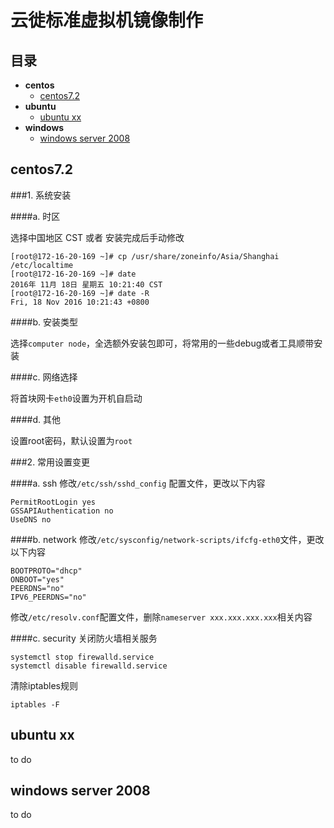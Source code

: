 # 云徙标准虚拟机镜像制作

## 目录
* **centos**
	* [centos7.2](#centos-7.2)
* **ubuntu**
	* [ubuntu xx](#ubuntu-xx)
* **windows**
	* [windows server 2008](#win-server-2008)



## <span id="centos-7.2">centos7.2</span>

###1. 系统安装

####a. 时区
	
选择中国地区 CST 或者 安装完成后手动修改
	
```	
[root@172-16-20-169 ~]# cp /usr/share/zoneinfo/Asia/Shanghai /etc/localtime
[root@172-16-20-169 ~]# date
2016年 11月 18日 星期五 10:21:40 CST	
[root@172-16-20-169 ~]# date -R
Fri, 18 Nov 2016 10:21:43 +0800
```

####b. 安装类型
	
选择```computer node```，全选额外安装包即可，将常用的一些debug或者工具顺带安装
	
####c. 网络选择

将首块网卡```eth0```设置为开机自启动

####d. 其他

设置root密码，默认设置为```root```

	
###2. 常用设置变更

####a. ssh
修改```/etc/ssh/sshd_config``` 配置文件，更改以下内容

```
PermitRootLogin yes
GSSAPIAuthentication no
UseDNS no
```

####b. network
修改```/etc/sysconfig/network-scripts/ifcfg-eth0```文件，更改以下内容

```
BOOTPROTO="dhcp"
ONBOOT="yes"
PEERDNS="no"
IPV6_PEERDNS="no"
```
修改```/etc/resolv.conf```配置文件，删除```nameserver xxx.xxx.xxx.xxx```相关内容

####c. security
关闭防火墙相关服务

```
systemctl stop firewalld.service
systemctl disable firewalld.service
```
清除iptables规则

```
iptables -F
```

## <span id="ubuntu-xx">ubuntu xx</span>
to do

## <span id="win-server-2008">windows server 2008</span>
to do
